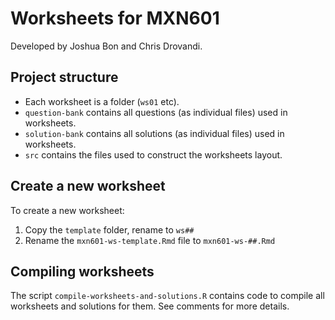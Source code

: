 # Worksheets for MXN601

Developed by Joshua Bon and Chris Drovandi.

## Project structure

- Each worksheet is a folder (`ws01` etc).
- `question-bank` contains all questions (as individual files) used in worksheets.
- `solution-bank` contains all solutions (as individual files) used in worksheets.
- `src` contains the files used to construct the worksheets layout.

## Create a new worksheet

To create a new worksheet: 
1. Copy the `template` folder, rename to `ws##`
2. Rename the `mxn601-ws-template.Rmd` file to `mxn601-ws-##.Rmd`

## Compiling worksheets

The script `compile-worksheets-and-solutions.R` contains code to compile all worksheets and solutions for them. See comments for more details.